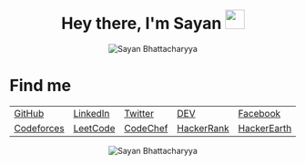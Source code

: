 
<h1 align="center"> Hey there, I'm Sayan <img src="https://raw.githubusercontent.com/MartinHeinz/MartinHeinz/master/wave.gif" width="34px"></h1>

<div align="center">
  <img src="https://github-readme-stats.vercel.app/api?username=Sayan3990&theme=chartreuse-dark&show_icons=true&hide_border=true" alt ="Sayan Bhattacharyya">
</div>
<h1>Find me</h1>
<table align="center">
  <tr>
    <td><a href="https://github.com/Sayan3990">GitHub</a></td>
    <td><a href="https://www.linkedin.com/in/sayan-bhattacharyya-aa44a61a4">LinkedIn</a></td>
    <td><a href="https://twitter.com/Sayan_Bhatta345">Twitter</a></td>
    <td><a href="https://dev.to/sayan3990">DEV</a></td>
    <td><a href="https://www.facebook.com/sayan.bhattacharyya.3990/">Facebook</a></td>
  </tr>
  <tr>
    <td><a href="https://codeforces.com/profile/1905345">Codeforces</a></td>
    <td><a href="https://leetcode.com/trust_me345">LeetCode</a></td>
    <td><a href="https://www.codechef.com/users/trust_me345">CodeChef</a></td>
    <td><a href="https://www.hackerrank.com/sayan_bhatta2017">HackerRank</a></td>
    <td><a href="http://www.hackerearth.com/@sayan.bhatta2017">HackerEarth</a></td>
  </tr> 
</table>
<div align="center">
  <img src="https://github-readme-stats.vercel.app/api/top-langs/?username=Sayan3990&hide_border=true&theme=chartreuse-dark&show_icons=true&" alt ="Sayan Bhattacharyya">
</div>
